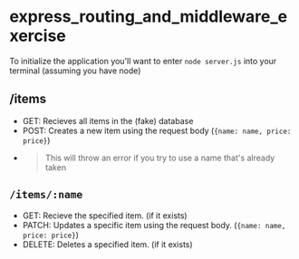 # express_routing_and_middleware_exercise

To initialize the application you'll want to enter `node server.js` into your terminal (assuming you have node)

## /items
- GET: Recieves all items in the (fake) database
- POST: Creates a new item using the request body (`{name: name, price: price}`)
- > This will throw an error if you try to use a name that's already taken

## `/items/:name`
- GET: Recieve the specified item. (if it exists)
- PATCH: Updates a specific item using the request body. (`{name: name, price: price}`)
- DELETE: Deletes a specified item. (if it exists)
